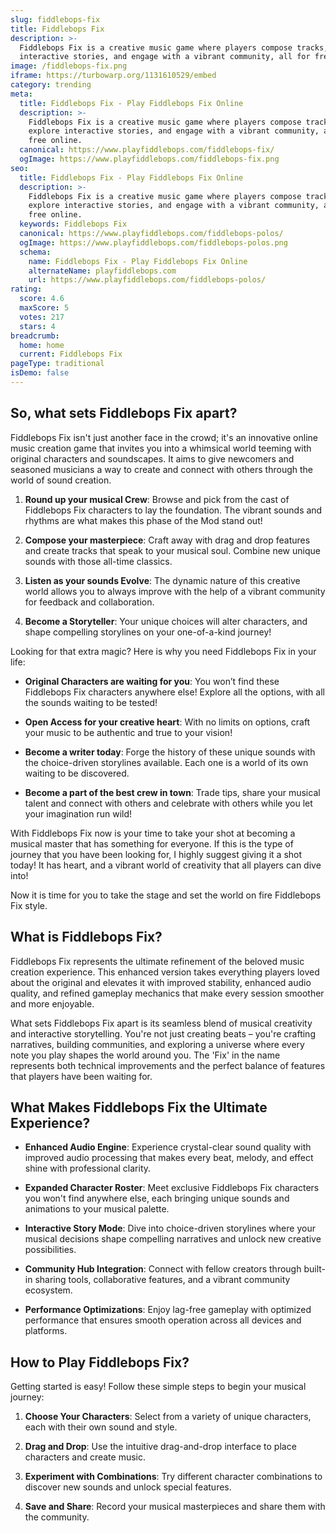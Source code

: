 ```yaml
---
slug: fiddlebops-fix
title: Fiddlebops Fix
description: >-
  Fiddlebops Fix is a creative music game where players compose tracks, explore
  interactive stories, and engage with a vibrant community, all for free online.
image: /fiddlebops-fix.png
iframe: https://turbowarp.org/1131610529/embed
category: trending
meta:
  title: Fiddlebops Fix - Play Fiddlebops Fix Online
  description: >-
    Fiddlebops Fix is a creative music game where players compose tracks,
    explore interactive stories, and engage with a vibrant community, all for
    free online.
  canonical: https://www.playfiddlebops.com/fiddlebops-fix/
  ogImage: https://www.playfiddlebops.com/fiddlebops-fix.png
seo:
  title: Fiddlebops Fix - Play Fiddlebops Fix Online
  description: >-
    Fiddlebops Fix is a creative music game where players compose tracks,
    explore interactive stories, and engage with a vibrant community, all for
    free online.
  keywords: Fiddlebops Fix
  canonical: https://www.playfiddlebops.com/fiddlebops-polos/
  ogImage: https://www.playfiddlebops.com/fiddlebops-polos.png
  schema:
    name: Fiddlebops Fix - Play Fiddlebops Fix Online
    alternateName: playfiddlebops.com
    url: https://www.playfiddlebops.com/fiddlebops-polos/
rating:
  score: 4.6
  maxScore: 5
  votes: 217
  stars: 4
breadcrumb:
  home: home
  current: Fiddlebops Fix
pageType: traditional
isDemo: false
---
```


## So, what sets Fiddlebops Fix apart?

Fiddlebops Fix isn't just another face in the crowd; it's an innovative online music creation game that invites you into a whimsical world teeming with original characters and soundscapes. It aims to give newcomers and seasoned musicians a way to create and connect with others through the world of sound creation.

1. **Round up your musical Crew**: Browse and pick from the cast of Fiddlebops Fix characters to lay the foundation. The vibrant sounds and rhythms are what makes this phase of the Mod stand out!

1. **Compose your masterpiece**: Craft away with drag and drop features and create tracks that speak to your musical soul. Combine new unique sounds with those all-time classics.

1. **Listen as your sounds Evolve**: The dynamic nature of this creative world allows you to always improve with the help of a vibrant community for feedback and collaboration.

1. **Become a Storyteller**: Your unique choices will alter characters, and shape compelling storylines on your one-of-a-kind journey!

Looking for that extra magic? Here is why you need Fiddlebops Fix in your life:

- **Original Characters are waiting for you**: You won’t find these Fiddlebops Fix characters anywhere else! Explore all the options, with all the sounds waiting to be tested!

- **Open Access for your creative heart**: With no limits on options, craft your music to be authentic and true to your vision!

- **Become a writer today**: Forge the history of these unique sounds with the choice-driven storylines available. Each one is a world of its own waiting to be discovered.

- **Become a part of the best crew in town**: Trade tips, share your musical talent and connect with others and celebrate with others while you let your imagination run wild!

With Fiddlebops Fix now is your time to take your shot at becoming a musical master that has something for everyone. If this is the type of journey that you have been looking for, I highly suggest giving it a shot today! It has heart, and a vibrant world of creativity that all players can dive into!

Now it is time for you to take the stage and set the world on fire Fiddlebops Fix style.

## What is Fiddlebops Fix?

Fiddlebops Fix represents the ultimate refinement of the beloved music creation experience. This enhanced version takes everything players loved about the original and elevates it with improved stability, enhanced audio quality, and refined gameplay mechanics that make every session smoother and more enjoyable.

What sets Fiddlebops Fix apart is its seamless blend of musical creativity and interactive storytelling. You're not just creating beats – you're crafting narratives, building communities, and exploring a universe where every note you play shapes the world around you. The 'Fix' in the name represents both technical improvements and the perfect balance of features that players have been waiting for.

## What Makes Fiddlebops Fix the Ultimate Experience?

- **Enhanced Audio Engine**: Experience crystal-clear sound quality with improved audio processing that makes every beat, melody, and effect shine with professional clarity.

- **Expanded Character Roster**: Meet exclusive Fiddlebops Fix characters you won't find anywhere else, each bringing unique sounds and animations to your musical palette.

- **Interactive Story Mode**: Dive into choice-driven storylines where your musical decisions shape compelling narratives and unlock new creative possibilities.

- **Community Hub Integration**: Connect with fellow creators through built-in sharing tools, collaborative features, and a vibrant community ecosystem.

- **Performance Optimizations**: Enjoy lag-free gameplay with optimized performance that ensures smooth operation across all devices and platforms.

## How to Play Fiddlebops Fix?

Getting started is easy! Follow these simple steps to begin your musical journey:

1. **Choose Your Characters**: Select from a variety of unique characters, each with their own sound and style.

1. **Drag and Drop**: Use the intuitive drag-and-drop interface to place characters and create music.

1. **Experiment with Combinations**: Try different character combinations to discover new sounds and unlock special features.

1. **Save and Share**: Record your musical masterpieces and share them with the community.
